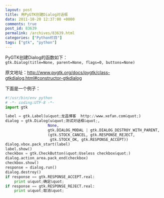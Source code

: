 ```yaml
---
layout: post
title: 用PyGTK创建Dialog对话框
data: 2011-10-20 12:37:00 +0000
comments: true
post_id: 83639
permalink: /archives/83639.html
categories: ["Python栏目"]
tags: ["gtk", "python"]
---
```


PyGTK创建Dialog的函数如下：  
`gtk.Dialog(title=None, parent=None, flags=0, buttons=None)`

原文地址：http://www.pygtk.org/docs/pygtk/class-gtkdialog.html#constructor-gtkdialog

下面是一个例子：

``` python
#!/usr/bin/env python
# -*- coding:UTF-8 -*-
import gtk

label = gtk.Label(u&quot;龙昌博客  http://www.xefan.com&quot;)
dialog = gtk.Dialog(u&quot;测试对话框&quot;,
                   None,
                   gtk.DIALOG_MODAL | gtk.DIALOG_DESTROY_WITH_PARENT,
                   (gtk.STOCK_CANCEL, gtk.RESPONSE_REJECT,
                    gtk.STOCK_OK, gtk.RESPONSE_ACCEPT))
dialog.vbox.pack_start(label)
label.show()
checkbox = gtk.CheckButton(&quot;Useless checkbox&quot;)
dialog.action_area.pack_end(checkbox)
checkbox.show()
response = dialog.run()
dialog.destroy()
if response == gtk.RESPONSE_ACCEPT.real:
    print u&quot;确定&quot;
if response == gtk.RESPONSE_REJECT.real:
    print u&quot;取消&quot;
```
